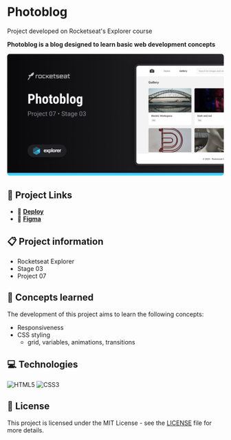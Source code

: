 # Photoblog

Project developed on Rocketseat's Explorer course

**Photoblog is a blog designed to learn basic web development concepts**

![Photoblog project screenshot](./.github/screenshot.png)

## 🔗 Project Links

- 🚀 [**Deploy**](https://emanueltavecia.github.io/photoblog)
- 🎨 [**Figma**](https://www.figma.com/community/file/1256354844988182987/fotoblog-projeto-explorer)

## 📋 Project information

- Rocketseat Explorer
- Stage 03
- Project 07

## 🧠 Concepts learned

The development of this project aims to learn the following concepts:

- Responsiveness
- CSS styling
  - grid, variables, animations, transitions

## 💻 Technologies

![HTML5](https://img.shields.io/badge/html5-%23E34F26.svg?style=for-the-badge&logo=html5&logoColor=white)
![CSS3](https://img.shields.io/badge/css3-%231572B6.svg?style=for-the-badge&logo=css3&logoColor=white)

## 📄 License

This project is licensed under the MIT License - see the [LICENSE](./LICENSE) file for more details.
